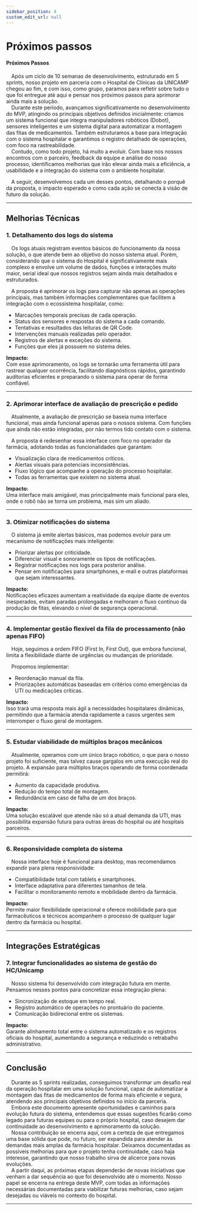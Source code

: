 ```yaml
---
sidebar_position: 4
custom_edit_url: null
---
```


# Próximos passos

#### Próximos Passos

&emsp;Após um ciclo de 10 semanas de desenvolvimento, estruturado em 5 sprints, nosso projeto em parceria com o Hospital de Clínicas da UNICAMP chegou ao fim, e com isso, como grupo, paramos para refletir sobre tudo o que foi entregue até aqui e pensar nos próximos passos para aprimorar ainda mais a solução. <br/>
&emsp;Durante este período, avançamos significativamente no desenvolvimento do MVP, atingindo os principais objetivos definidos inicialmente: criamos um sistema funcional que integra manipuladores robóticos (Dobot), sensores inteligentes e um sistema digital para automatizar a montagem das fitas de medicamentos. Também estruturamos a base para integração com o sistema hospitalar e garantimos o registro detalhado de operações, com foco na rastreabilidade. <br/>
&emsp;Contudo, como todo projeto, há muito a evoluir. Com base nos nossos encontros com o parceiro, feedback da equipe e análise do nosso processo, identificamos melhorias que irão elevar ainda mais a eficiência, a usabilidade e a integração do sistema com o ambiente hospitalar.

&emsp;A seguir, desenvolvemos cada um desses pontos, detalhando o porquê da proposta, o impacto esperado e como cada ação se conecta à visão de futuro da solução.

---

## Melhorias Técnicas

### 1. Detalhamento dos logs do sistema

&emsp;Os logs atuais registram eventos básicos do funcionamento da nossa solução, o que atende bem ao objetivo do nosso sistema atual. Porém, considerando que o sistema do  Hospital é significativamente mais complexo e envolve um volume de dados, funções e interações muito maior, serial ideal que nossos registros sejam ainda mais detalhados e estruturados.

&emsp;A proposta é aprimorar os logs para capturar não apenas as operações principais, mas também informações complementares que facilitem a integração com o ecossistema hospitalar, como:
- Marcações temporais precisas de cada operação.
- Status dos sensores e respostas do sistema a cada comando.
- Tentativas e resultados das leituras de QR Code.
- Intervenções manuais realizadas pelo operador.
- Registros de alertas e exceções do sistema.
- Funções que eles já possuem no sistema deles.

**Impacto:**  
Com esse aprimoramento, os logs se tornarão uma ferramenta útil para rastrear qualquer ocorrência, facilitando diagnósticos rápidos, garantindo auditorias eficientes e preparando o sistema para operar de forma confiável.


---

### 2. Aprimorar interface de avaliação de prescrição e pedido

&emsp;Atualmente, a avaliação de prescrição se baseia numa interface funcional, mas ainda funcional apenas para o nossos sistema. Com funções que ainda não estão integradas, por não termos tido contato com o sistema.

&emsp;A proposta é redesenhar essa interface com foco no operador da farmácia, adotando todas as funcionalidades que garantam:
- Visualização clara de medicamentos críticos.
- Alertas visuais para potenciais inconsistências.
- Fluxo lógico que acompanhe a operação do processo hospitalar.
- Todas as ferramentas que existem no sistema atual.

**Impacto:**  
Uma interface mais amigável, mas principalmente mais funcional para eles, onde o robô não se torna um problema, mas sim um aliado. 

---

### 3. Otimizar notificações do sistema

&emsp;O sistema já emite alertas básicos, mas podemos evoluir para um mecanismo de notificações mais inteligente:
- Priorizar alertas por criticidade.
- Diferenciar visual e sonoramente os tipos de notificações.
- Registrar notificações nos logs para posterior análise.
- Pensar em notificações para smartphones, e-mail e outras plataformas que sejam interessantes.

**Impacto:**  
Notificações eficazes aumentam a reatividade da equipe diante de eventos inesperados, evitam paradas prolongadas e melhoram o fluxo contínuo da produção de fitas, elevando o nível de segurança operacional.

---

### 4. Implementar gestão flexível da fila de processamento (não apenas FIFO)

&emsp;Hoje, seguimos a ordem FIFO (First In, First Out), que embora funcional, limita a flexibilidade diante de urgências ou mudanças de prioridade.

&emsp;Propomos implementar:
- Reordenação manual da fila.
- Priorizações automáticas baseadas em critérios como emergências da UTI ou medicações críticas.

**Impacto:**  
Isso trará uma resposta mais ágil a necessidades hospitalares dinâmicas, permitindo que a farmácia atenda rapidamente a casos urgentes sem interromper o fluxo geral de montagem.

---

### 5. Estudar viabilidade de múltiplos braços mecânicos

&emsp;Atualmente, operamos com um único braço robótico, o que para o nosso projeto foi suficiente, mas talvez cause gargalos em uma execução real do projeto. A expansão para múltiplos braços operando de forma coordenada permitirá:
- Aumento da capacidade produtiva.
- Redução do tempo total de montagem.
- Redundância em caso de falha de um dos braços.

**Impacto:**  
Uma solução escalável que atende não só a atual demanda da UTI, mas possibilita expansão futura para outras áreas do hospital ou até hospitais parceiros.

---

### 6. Responsividade completa do sistema

&emsp;Nossa interface hoje é funcional para desktop, mas recomendamos expandir para plena responsividade:
- Compatibilidade total com tablets e smartphones.
- Interface adaptativa para diferentes tamanhos de tela.
- Facilitar o monitoramento remoto e mobilidade dentro da farmácia.

**Impacto:**  
Permite maior flexibilidade operacional e oferece mobilidade para que farmacêuticos e técnicos acompanhem o processo de qualquer lugar dentro da farmácia ou hospital.

---

## Integrações Estratégicas

### 7. Integrar funcionalidades ao sistema de gestão do HC/Unicamp

&emsp;Nosso sistema foi desenvolvido com integração futura em mente. Pensamos nesses pontos para concretizar essa integração plena:
- Sincronização de estoque em tempo real.
- Registro automático de operações no prontuário do paciente.
- Comunicação bidirecional entre os sistemas.

**Impacto:**  
Garante alinhamento total entre o sistema automatizado e os registros oficiais do hospital, aumentando a segurança e reduzindo o retrabalho administrativo.

---

## Conclusão

&emsp;Durante as 5 sprints realizadas, conseguimos transformar um desafio real da operação hospitalar em uma solução funcional, capaz de automatizar a montagem das fitas de medicamentos de forma mais eficiente e segura, atendendo aos principais objetivos definidos no início da parceria. <br/>
&emsp;Embora este documento apresente oportunidades e caminhos para evolução futura do sistema, entendemos que essas sugestões ficarão como legado para futuras equipes ou para o próprio hospital, caso desejem dar continuidade ao desenvolvimento e aprimoramento da solução. <br/>
&emsp;Nossa contribuição se encerra aqui, com a certeza de que entregamos uma base sólida que pode, no futuro, ser expandida para atender às demandas mais amplas da farmácia hospitalar. Deixamos documentadas as possíveis melhorias para que o projeto tenha continuidade, caso haja interesse, garantindo que nosso trabalho sirva de alicerce para novas evoluções. <br/>
&emsp;A partir daqui, as próximas etapas dependerão de novas iniciativas que venham a dar sequência ao que foi desenvolvido até o momento. Nosso papel se encerra na entrega deste MVP, com todas as informações necessárias documentadas para viabilizar futuras melhorias, caso sejam desejadas ou viáveis no contexto do hospital.

---

